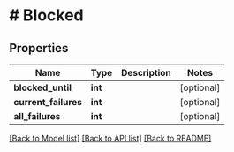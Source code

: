 # # Blocked

## Properties

Name | Type | Description | Notes
------------ | ------------- | ------------- | -------------
**blocked_until** | **int** |  | [optional]
**current_failures** | **int** |  | [optional]
**all_failures** | **int** |  | [optional]

[[Back to Model list]](../../README.md#models) [[Back to API list]](../../README.md#endpoints) [[Back to README]](../../README.md)
